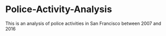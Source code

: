 # Police-Activity-Analysis
This is an analysis of police activities in San Francisco between 2007 and 2016
